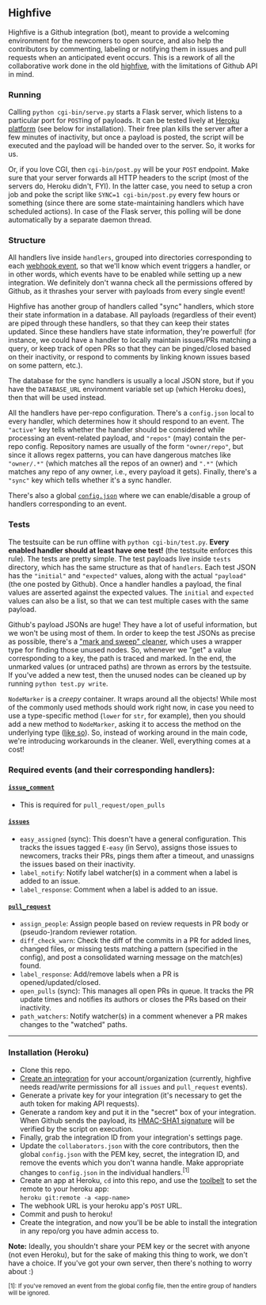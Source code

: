 ## Highfive

Highfive is a Github integration (bot), meant to provide a welcoming environment for the newcomers to open source, and also help the contributors by commenting, labeling or notifying them in issues and pull requests when an anticipated event occurs. This is a rework of all the collaborative work done in the old [highfive](https://github.com/servo/highfive), with the limitations of Github API in mind.

### Running

Calling `python cgi-bin/serve.py` starts a Flask server, which listens to a particular port for `POST`ing of payloads. It can be tested lively at [Heroku platform](http://heroku.com/) (see below for installation). Their free plan kills the server after a few minutes of inactivity, but once a payload is posted, the script will be executed and the payload will be handed over to the server. So, it works for us.

Or, if you love CGI, then `cgi-bin/post.py` will be your `POST` endpoint. Make sure that your server forwards all HTTP headers to the script (most of the servers do, Heroku didn't, FYI). In the latter case, you need to setup a cron job and poke the script like `SYNC=1 cgi-bin/post.py` every few hours or something (since there are some state-maintaining handlers which have scheduled actions). In case of the Flask server, this polling will be done automatically by a separate daemon thread.

### Structure

All handlers live inside `handlers`, grouped into directories corresponding to each [webhook event](https://developer.github.com/webhooks/#events), so that we'll know which event triggers a handler, or in other words, which events have to be enabled while setting up a new integration. We definitely don't wanna check all the permissions offered by Github, as it thrashes your server with payloads from every single event!

Highfive has another group of handlers called "sync" handlers, which store their state information in a database. All payloads (regardless of their event) are piped through these handlers, so that they can keep their states updated. Since these handlers have state information, they're powerful! (for instance, we could have a handler to locally maintain issues/PRs matching a query, or keep track of open PRs so that they can be pinged/closed based on their inactivity, or respond to comments by linking known issues based on some pattern, etc.).

The database for the sync handlers is usually a local JSON store, but if you have the `DATABASE_URL` environment variable set up (which Heroku does), then that will be used instead.

All the handlers have per-repo configuration. There's a `config.json` local to every handler, which determines how it should respond to an event. The `"active"` key tells whether the handler should be considered while processing an event-related payload, and `"repos"` (may) contain the per-repo config. Repository names are usually of the form `"owner/repo"`, but since it allows regex patterns, you can have dangerous matches like `"owner/.*"` (which matches all the repos of an owner) and `".*"` (which matches any repo of any owner, i.e., every payload it gets). Finally, there's a `"sync"` key which tells whether it's a sync handler.

There's also a global [`config.json`](https://github.com/servo-automation/highfive/blob/master/cgi-bin/config.json) where we can enable/disable a group of handlers corresponding to an event.

### Tests

The testsuite can be run offline with `python cgi-bin/test.py`. **Every enabled handler should at least have one test!** (the testsuite enforces this rule). The tests are pretty simple. The test payloads live inside `tests` directory, which has the same structure as that of `handlers`. Each test JSON has the `"initial"` and `"expected"` values, along with the actual `"payload"` (the one posted by Github). Once a handler handles a payload, the final values are asserted against the expected values. The `initial` and `expected` values can also be a list, so that we can test multiple cases with the same payload.

Github's payload JSONs are huge! They have a lot of useful information, but we won't be using most of them. In order to keep the test JSONs as precise as possible, there's a ["mark and sweep" cleaner](https://github.com/servo-automation/highfive/blob/master/cgi-bin/helpers/json_cleanup.py), which uses a wrapper type for finding those unused nodes. So, whenever we "get" a value corresponding to a key, the path is traced and marked. In the end, the unmarked values (or untraced paths) are thrown as errors by the testsuite. If you've added a new test, then the unused nodes can be cleaned up by running `python test.py write`.

`NodeMarker` is a *creepy* container. It wraps around all the objects! While most of the commonly used methods should work right now, in case you need to use a type-specific method (`lower` for `str`, for example), then you should add a new method to `NodeMarker`, asking it to access the method on the underlying type ([like so](https://github.com/servo-automation/highfive/blob/8691a1ce0dce6045194f2a5510c0f63d2da72804/helpers/json_cleanup.py#L50-L51)). So, instead of working around in the main code, we're introducing workarounds in the cleaner. Well, everything comes at a cost!

### Required events (and their corresponding handlers):

#### [`issue_comment`](https://developer.github.com/v3/activity/events/types/#issuecommentevent)
 - This is required for `pull_request/open_pulls`

#### [`issues`](https://developer.github.com/v3/activity/events/types/#issuesevent)
 - `easy_assigned` (sync): This doesn't have a general configuration. This tracks the issues tagged `E-easy` (in Servo), assigns those issues to newcomers, tracks their PRs, pings them after a timeout, and unassigns the issues based on their inactivity.
 - `label_notify`: Notify label watcher(s) in a comment when a label is added to an issue.
 - `label_response`: Comment when a label is added to an issue.

#### [`pull_request`](https://developer.github.com/v3/activity/events/types/#pullrequestevent)
 - `assign_people`: Assign people based on review requests in PR body or (pseudo-)random reviewer rotation.
 - `diff_check_warn`: Check the diff of the commits in a PR for added lines, changed files, or missing tests matching a pattern (specified in the config), and post a consolidated warning message on the match(es) found.
 - `label_response`: Add/remove labels when a PR is opened/updated/closed.
 - `open_pulls` (sync): This manages all open PRs in queue. It tracks the PR update times and notifies its authors or closes the PRs based on their inactivity.
 - `path_watchers`: Notify watcher(s) in a comment whenever a PR makes changes to the "watched" paths.

---

### Installation (Heroku)

- Clone this repo.
- [Create an integration](https://github.com/settings/integrations/new) for your account/organization (currently, highfive needs read/write permissions for all `issues` and `pull_request` events).
- Generate a private key for your integration (it's necessary to get the auth token for making API requests).
- Generate a random key and put it in the "secret" box of your integration. When Github sends the payload, its [HMAC-SHA1 signature](https://developer.github.com/webhooks/securing/) will be verified by the script on execution.
- Finally, grab the integration ID from your integration's settings page.
- Update the `collaborators.json` with the core contributors, then the global `config.json` with the PEM key, secret, the integration ID, and remove the events which you don't wanna handle. Make appropriate changes to `config.json` in the individual handlers.<sup>[1]</sup>
- Create an app at Heroku, `cd` into this repo, and use the [toolbelt](https://devcenter.heroku.com/articles/heroku-command-line) to set the remote to your heroku app: <br /> `heroku git:remote -a <app-name>`
- The webhook URL is your heroku app's `POST` URL.
- Commit and push to heroku!
- Create the integration, and now you'll be be able to install the integration in any repo/org you have admin access to.

**Note:** Ideally, you shouldn't share your PEM key or the secret with anyone (not even Heroku), but for the sake of making this thing to work, we don't have a choice. If you've got your own server, then there's nothing to worry about :)

<sup>
[1]: If you've removed an event from the global config file, then the entire group of handlers will be ignored. <br />
</sup>
